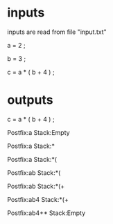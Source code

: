 # inputs
inputs are read from file "input.txt"

a = 2 ;

b = 3 ;

c = a * ( b + 4 ) ;



# outputs

c = a * ( b + 4 ) ;

Postfix:a     Stack:Empty

Postfix:a     Stack:*

Postfix:a     Stack:*(

Postfix:ab    Stack:*(

Postfix:ab    Stack:*(+

Postfix:ab4   Stack:*(+

Postfix:ab4+* Stack:Empty

